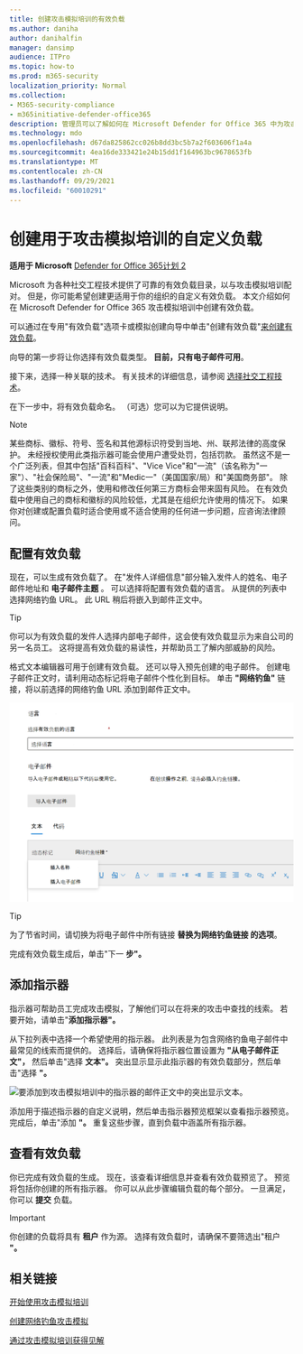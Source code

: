 ```yaml
---
title: 创建攻击模拟培训的有效负载
ms.author: daniha
author: danihalfin
manager: dansimp
audience: ITPro
ms.topic: how-to
ms.prod: m365-security
localization_priority: Normal
ms.collection:
- M365-security-compliance
- m365initiative-defender-office365
description: 管理员可以了解如何在 Microsoft Defender for Office 365 中为攻击模拟培训创建自定义负载。
ms.technology: mdo
ms.openlocfilehash: d67da825862cc026b8dd3bc5b7a2f603606f1a4a
ms.sourcegitcommit: 4ea16de333421e24b15dd1f164963bc9678653fb
ms.translationtype: MT
ms.contentlocale: zh-CN
ms.lasthandoff: 09/29/2021
ms.locfileid: "60010291"
---
```

# <a name="create-a-custom-payload-for-attack-simulation-training"></a>创建用于攻击模拟培训的自定义负载

**适用于 Microsoft** [Defender for Office 365计划 2](defender-for-office-365.md)

Microsoft 为各种社交工程技术提供了可靠的有效负载目录，以与攻击模拟培训配对。 但是，你可能希望创建更适用于你的组织的自定义有效负载。 本文介绍如何在 Microsoft Defender for Office 365 攻击模拟培训中创建有效负载。

可以通过在专用"有效负载"选项卡或模拟创建向导中单击"创建有效负载"[来创建有效负载](attack-simulation-training.md#selecting-a-payload)。 [  ](https://security.microsoft.com/attacksimulator?viewid=payload)

向导的第一步将让你选择有效负载类型。 **目前，只有电子邮件可用**。

接下来，选择一种关联的技术。 有关技术的详细信息，请参阅 [选择社交工程技术](attack-simulation-training.md#selecting-a-social-engineering-technique)。

在下一步中，将有效负载命名。 （可选）您可以为它提供说明。

> [!NOTE]
> 某些商标、徽标、符号、签名和其他源标识符受到当地、州、联邦法律的高度保护。 未经授权使用此类指示器可能会使用户遭受处罚，包括罚款。 虽然这不是一个广泛列表，但其中包括"百科百科"、"Vice Vice"和"一流"（该名称为"一家"）、"社会保险局"、"一流"和"Medic一"（美国国家/局）和"美国商务部"。 除了这些类别的商标之外，使用和修改任何第三方商标会带来固有风险。 在有效负载中使用自己的商标和徽标的风险较低，尤其是在组织允许使用的情况下。 如果你对创建或配置负载时适合使用或不适合使用的任何进一步问题，应咨询法律顾问。

## <a name="configure-payload"></a>配置有效负载

现在，可以生成有效负载了。 在"发件人详细信息"部分输入发件人的姓名、电子邮件地址和 **电子邮件主题** 。 可以选择将配置有效负载的语言。 从提供的列表中选择网络钓鱼 URL。 此 URL 稍后将嵌入到邮件正文中。

> [!TIP]
> 你可以为有效负载的发件人选择内部电子邮件，这会使有效负载显示为来自公司的另一名员工。 这将提高有效负载的易读性，并帮助员工了解内部威胁的风险。

格式文本编辑器可用于创建有效负载。 还可以导入预先创建的电子邮件。 创建电子邮件正文时，请利用动态标记将电子邮件个性化到目标。 单击 **"网络钓鱼"** 链接，将以前选择的网络钓鱼 URL 添加到邮件正文中。

![在 Microsoft Defender for Office 365 的有效负载创建中突出显示的网络钓鱼链接和Office 365。](../../media/attack-sim-preview-payload-email-body.png)

> [!TIP]
> 为了节省时间，请切换为将电子邮件中所有链接 **替换为网络钓鱼链接 的选项**。

完成有效负载生成后，单击"下一 **步"。**

## <a name="adding-indicators"></a>添加指示器

指示器可帮助员工完成攻击模拟，了解他们可以在将来的攻击中查找的线索。 若要开始，请单击"**添加指示器"。**

从下拉列表中选择一个希望使用的指示器。 此列表是为包含网络钓鱼电子邮件中最常见的线索而提供的。 选择后，请确保将指示器位置设置为 **"从电子邮件正文"，** 然后单击"选择 **文本"。** 突出显示显示此指示器的有效负载部分，然后单击"选择 **"。**

![要添加到攻击模拟培训中的指示器的邮件正文中的突出显示文本。](../../media/attack-sim-preview-select-text.png)

添加用于描述指示器的自定义说明，然后单击指示器预览框架以查看指示器预览。 完成后，单击"添加 **"。** 重复这些步骤，直到负载中涵盖所有指示器。

## <a name="review-payload"></a>查看有效负载

你已完成有效负载的生成。 现在，该查看详细信息并查看有效负载预览了。 预览将包括你创建的所有指示器。 你可以从此步骤编辑负载的每个部分。 一旦满足，你可以 **提交** 负载。

> [!IMPORTANT]
> 你创建的负载将具有 **租户** 作为源。 选择有效负载时，请确保不要筛选出"租户 **"。**

## <a name="related-links"></a>相关链接

[开始使用攻击模拟培训](attack-simulation-training-get-started.md)

[创建网络钓鱼攻击模拟](attack-simulation-training.md)

[通过攻击模拟培训获得见解](attack-simulation-training-insights.md)
